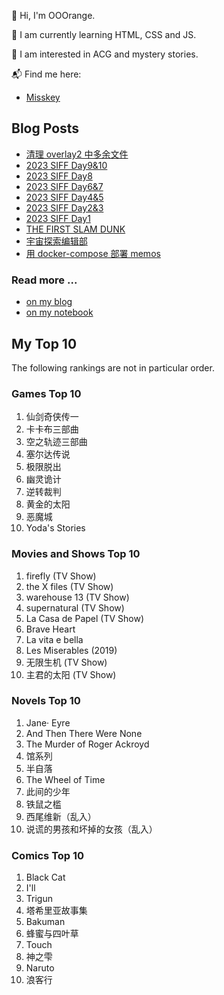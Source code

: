 🍊 Hi, I'm OOOrange.

🌱 I am currently learning HTML, CSS and JS.

👀 I am interested in ACG and mystery stories.

📬 Find me here:

- [Misskey](@juju@f.jymuoyu.com)

## Blog Posts

<!-- BLOG-POST-LIST:START -->
- [清理 overlay2 中多余文件](https://tech.notomorrow.club/posts/2023062701/)
- [2023 SIFF Day9&amp;10](https://blog.notomorrow.club/posts/2023/06/2023061901/)
- [2023 SIFF Day8](https://blog.notomorrow.club/posts/2023/06/2023061601/)
- [2023 SIFF Day6&amp;7](https://blog.notomorrow.club/posts/2023/06/2023061501/)
- [2023 SIFF Day4&amp;5](https://blog.notomorrow.club/posts/2023/06/2023061301/)
- [2023 SIFF Day2&amp;3](https://blog.notomorrow.club/posts/2023/06/2023061101/)
- [2023 SIFF Day1](https://blog.notomorrow.club/posts/2023/06/2023060901/)
- [THE FIRST SLAM DUNK](https://blog.notomorrow.club/posts/2023/04/2023042601/)
- [宇宙探索编辑部](https://blog.notomorrow.club/posts/2023/04/2023040701/)
- [用 docker-compose 部署 memos](https://tech.notomorrow.club/posts/2023022801/)
<!-- BLOG-POST-LIST:END -->

### Read more ...

- [on my blog](https://blog.notomorrow.club)
- [on my notebook](https://tech.notomorrow.club)

## My Top 10

The following rankings are not in particular order.

### Games Top 10

1. 仙剑奇侠传一
2. 卡卡布三部曲
3. 空之轨迹三部曲
4. 塞尔达传说
5. 极限脱出
6. 幽灵诡计
7. 逆转裁判
8. 黄金的太阳
9. 恶魔城
10. Yoda's Stories

### Movies and Shows Top 10

1. firefly (TV Show)
2. the X files (TV Show)
3. warehouse 13 (TV Show)
4. supernatural (TV Show)
5. La Casa de Papel (TV Show)
6. Brave Heart
7. La vita e bella
8. Les Miserables (2019)
9. 无限生机 (TV Show)
10. 主君的太阳 (TV Show)

### Novels Top 10

1. Jane· Eyre
2. And Then There Were None
3. The Murder of Roger Ackroyd
4. 馆系列
5. 半自落
6. The Wheel of Time
7. 此间的少年
8. 铁鼠之槛
9. 西尾维新（乱入）
10. 说谎的男孩和坏掉的女孩（乱入）

### Comics Top 10

1. Black Cat
2. I'll
3. Trigun
4. 塔希里亚故事集
5. Bakuman
6. 蜂蜜与四叶草
7. Touch
8. 神之雫
9. Naruto
10. 浪客行
